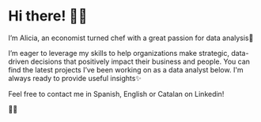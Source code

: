 # Hi there! 👋🏼

I’m Alicia, an economist turned chef with a great passion for data analysis🔎

I’m eager to leverage my skills to help organizations make strategic, data-driven decisions that positively impact their business and people. You can find the latest projects I’ve been working on as a data analyst below.
I'm always ready to provide useful insights✨

Feel free to contact me in Spanish, English or Catalan on Linkedin!

🫰🏼
